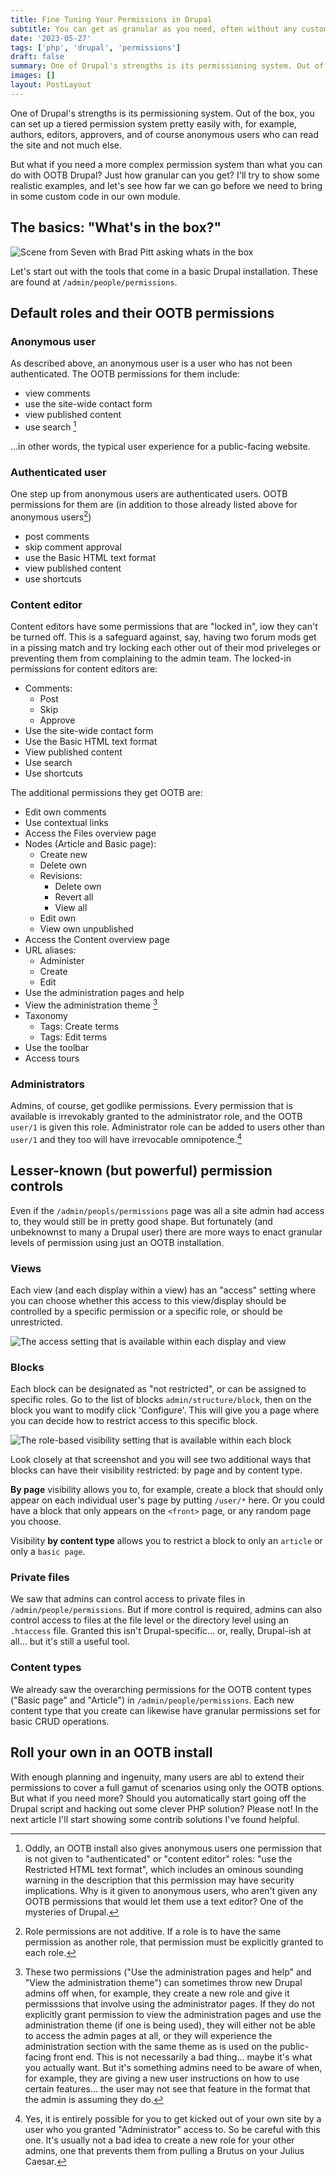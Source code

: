 ```yaml
---
title: Fine Tuning Your Permissions in Drupal
subtitle: You can get as granular as you need, often without any custom modules
date: '2023-05-27'
tags: ['php', 'drupal', 'permissions']
draft: false
summary: One of Drupal's strengths is its permissioning system. Out of the box, you can set up a tiered permission system pretty easily with, for example, authors, editors, approvers, and of course anonymous users who can read the site and not much else.
images: []
layout: PostLayout
---
```


One of Drupal's strengths is its permissioning system. Out of the box, you can set up a tiered permission system pretty easily with, for example, authors, editors, approvers, and of course anonymous users who can read the site and not much else.

But what if you need a more complex permission system than what you can do with OOTB Drupal? Just how granular can you get? I'll try to show some realistic examples, and let's see how far we can go before we need to bring in some custom code in our own module.

## The basics: "What's in the box?"

![Scene from Seven with Brad Pitt asking whats in the box](/static/images/whatsinthebox.gif)

Let's start out with the tools that come in a basic Drupal installation. These are found at `/admin/people/permissions`.

## Default roles and their OOTB permissions

### Anonymous user

As described above, an anonymous user is a user who has not been authenticated. The OOTB permissions for them include:

- view comments
- use the site-wide contact form
- view published content
- use search [^1]

...in other words, the typical user experience for a public-facing website.

### Authenticated user

One step up from anonymous users are authenticated users. OOTB permissions for them are (in addition to those already listed above for anonymous users[^2])

- post comments
- skip comment approval
- use the Basic HTML text format
- view published content
- use shortcuts

### Content editor

Content editors have some permissions that are "locked in", iow they can't be turned off. This is a safeguard against, say, having two forum mods get in a pissing match and try locking each other out of their mod priveleges or preventing them from complaining to the admin team. The locked-in permissions for content editors are:

- Comments:
  - Post
  - Skip
  - Approve
- Use the site-wide contact form
- Use the Basic HTML text format
- View published content
- Use search
- Use shortcuts

The additional permissions they get OOTB are:

- Edit own comments
- Use contextual links
- Access the Files overview page
- Nodes (Article and Basic page):
  - Create new
  - Delete own
  - Revisions:
    - Delete own
    - Revert all
    - View all
  - Edit own
  - View own unpublished
- Access the Content overview page
- URL aliases:
  - Administer
  - Create
  - Edit
- Use the administration pages and help
- View the administration theme [^3]
- Taxonomy
  - Tags: Create terms
  - Tags: Edit terms
- Use the toolbar
- Access tours

### Administrators

Admins, of course, get godlike permissions. Every permission that is available is irrevokably granted to the administrator role, and the OOTB `user/1` is given this role. Administrator role can be added to users other than `user/1` and they too will have irrevocable omnipotence.[^4]

## Lesser-known (but powerful) permission controls

Even if the `/admin/peopls/permissions` page was all a site admin had access to, they would still be in pretty good shape. But fortunately (and unbeknownst to many a Drupal user) there are more ways to enact granular levels of permission using just an OOTB installation.

### Views

Each view (and each display within a view) has an "access" setting where you can choose whether this access to this view/display should be controlled by a specific permission or a specific role, or should be unrestricted.

![The access setting that is available within each display and view](/static/images/perms01.png)

### Blocks

Each block can be designated as "not restricted", or can be assigned to specific roles. Go to the list of blocks `admin/structure/block`, then on the block you want to modify click 'Configure'. This will give you a page where you can decide how to restrict access to this specific block.

![The role-based visibility setting that is available within each block](/static/images/perms01.png)

Look closely at that screenshot and you will see two additional ways that blocks can have their visibility restricted: by page and by content type.

**By page** visibility allows you to, for example, create a block that should only appear on each individual user's page by putting `/user/*` here. Or you could have a block that only appears on the `<front>` page, or any random page you choose.

Visibility **by content type** allows you to restrict a block to only an `article` or only a `basic page`.

### Private files

We saw that admins can control access to private files in `/admin/people/permissions`. But if more control is required, admins can also control access to files at the file level or the directory level using an `.htaccess` file. Granted this isn't Drupal-specific... or, really, Drupal-ish at all... but it's still a useful tool.

### Content types

We already saw the overarching permissions for the OOTB content types ("Basic page" and "Article") in `/admin/people/permissions`. Each new content type that you create can likewise have granular permissions set for basic CRUD operations.

## Roll your own in an OOTB install

With enough planning and ingenuity, many users are abl to extend their permissions to cover a full gamut of scenarios using only the OOTB options. But what if you need more? Should you automatically start going off the Drupal script and hacking out some clever PHP solution? Please not! In the next article I'll start showing some contrib solutions I've found helpful.

[^1]: Oddly, an OOTB install also gives anonymous users one permission that is not given to "authenticated" or "content editor" roles: "use the Restricted HTML text format", which includes an ominous sounding warning in the description that this permission may have security implications. Why is it given to anonymous users, who aren't given any OOTB permissions that would let them use a text editor? One of the mysteries of Drupal.
[^2]: Role permissions are not additive. If a role is to have the same permission as another role, that permission must be explicitly granted to each role.
[^3]: These two permissions ("Use the administration pages and help" and "View the administration theme") can sometimes throw new Drupal admins off when, for example, they create a new role and give it permisssions that involve using the administrator pages. If they do not explicitly grant permission to view the administration pages and use the administration theme (if one is being used), they will either not be able to access the admin pages at all, or they will experience the administration section with the same theme as is used on the public-facing front end. This is not necessarily a bad thing... maybe it's what you actually want. But it's something admins need to be aware of when, for example, they are giving a new user instructions on how to use certain features... the user may not see that feature in the format that the admin is assuming they do.
[^4]: Yes, it is entirely possible for you to get kicked out of your own site by a user who you granted "Administrator" access to. So be careful with this one. It's usually not a bad idea to create a new role for your other admins, one that prevents them from pulling a Brutus on your Julius Caesar.
